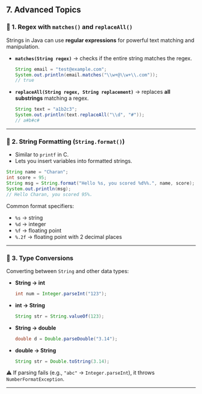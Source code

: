 ## **7. Advanced Topics**

### 🔹 1. Regex with `matches()` and `replaceAll()`

Strings in Java can use **regular expressions** for powerful text matching and manipulation.

* **`matches(String regex)`** → checks if the entire string matches the regex.

  ```java
  String email = "test@example.com";
  System.out.println(email.matches("\\w+@\\w+\\.com")); 
  // true
  ```

* **`replaceAll(String regex, String replacement)`** → replaces **all substrings** matching a regex.

  ```java
  String text = "a1b2c3";
  System.out.println(text.replaceAll("\\d", "#"));  
  // a#b#c#
  ```

---

### 🔹 2. String Formatting (`String.format()`)

* Similar to `printf` in C.
* Lets you insert variables into formatted strings.

```java
String name = "Charan";
int score = 95;
String msg = String.format("Hello %s, you scored %d%%.", name, score);
System.out.println(msg);
// Hello Charan, you scored 95%.
```

Common format specifiers:

* `%s` → string
* `%d` → integer
* `%f` → floating point
* `%.2f` → floating point with 2 decimal places

---

### 🔹 3. Type Conversions

Converting between `String` and other data types:

* **String → int**

  ```java
  int num = Integer.parseInt("123");
  ```

* **int → String**

  ```java
  String str = String.valueOf(123);
  ```

* **String → double**

  ```java
  double d = Double.parseDouble("3.14");
  ```

* **double → String**

  ```java
  String str = Double.toString(3.14);
  ```

⚠️ If parsing fails (e.g., `"abc"` → `Integer.parseInt`), it throws `NumberFormatException`.

---
